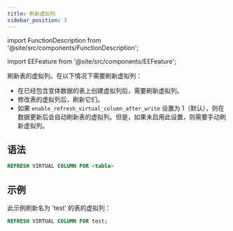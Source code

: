 ```yaml
---
title: 刷新虚拟列
sidebar_position: 3
---
```


import FunctionDescription from '@site/src/components/FunctionDescription';

<FunctionDescription description="引入或更新: v1.2.271"/>

import EEFeature from '@site/src/components/EEFeature';

<EEFeature featureName='VIRTUAL COLUMN'/>

刷新表的虚拟列。在以下情况下需要刷新虚拟列：

- 在已经包含变体数据的表上创建虚拟列后，需要刷新虚拟列。
- 修改表的虚拟列后，刷新它们。
- 如果 `enable_refresh_virtual_column_after_write` 设置为 1（默认），则在数据更新后会自动刷新表的虚拟列。但是，如果未启用此设置，则需要手动刷新虚拟列。

## 语法

```sql
REFRESH VIRTUAL COLUMN FOR <table>
```

## 示例

此示例刷新名为 'test' 的表的虚拟列：

```sql
REFRESH VIRTUAL COLUMN FOR test;
```